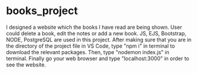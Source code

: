 # books_project
I designed a website which the books I have read are being shown. User could delete a book, edit the notes or add a new book. JS, EJS, Bootstrap, NODE, PostgreSQL are used in this project.
After making sure that you are in the directory of the project file in VS Code, type "npm i" in terminal to download the relevant packages.
Then, type "nodemon index.js" in terminal.
Finally go your web browser and type "localhost:3000" in order to see the website.

